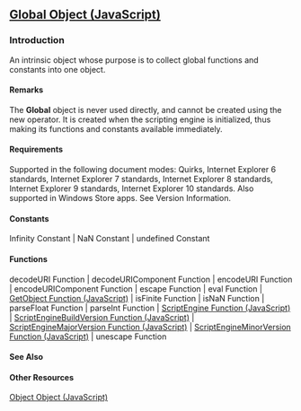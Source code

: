 ## [Global Object (JavaScript)](Global-Object.html)

### Introduction 

 An intrinsic object whose purpose is to collect global functions and constants into one object.

#### Remarks 

<div id="languageReferenceRemarksSection" class="section" name="collapseableSection" style="">
  <p xmlns:util="util">
    The <b>Global</b> object is never used directly, and cannot be created using the <span sdata="langKeyword" value="new"><span class="keyword">new</span></span> operator. It is created when the
    scripting engine is initialized, thus making its functions and constants available immediately.
  </p>
</div>

#### Requirements 

<div id="sectionSection0" class="section" name="collapseableSection" style="" expanded="true">
  <p xmlns:util="util"></p>
  <p>
    Supported in the following document modes: Quirks, Internet Explorer 6 standards, Internet Explorer 7 standards, Internet Explorer 8 standards, Internet Explorer 9 standards, Internet Explorer 10
    standards. Also supported in Windows Store apps. See Version Information.
  </p>
</div>

#### Constants 

<div id="sectionSection1" class="section" name="collapseableSection" style="" expanded="true">
  <p xmlns:util="util">
    Infinity Constant | NaN Constant | undefined Constant
  </p>
</div>

#### Functions 

<div id="sectionSection2" class="section" name="collapseableSection" style="" expanded="true">
  <p xmlns:util="util">
    decodeURI Function | decodeURIComponent Function | encodeURI Function | encodeURIComponent Function | escape Function | eval Function | <span sdata="link"><a href=
    "62efcdbc-8b86-491d-9000-ef38aa9942a9.htm">GetObject Function (JavaScript)</a></span> | isFinite Function | isNaN Function | parseFloat Function | parseInt Function | <span sdata="link"><a href=
    "65674b2b-d2c2-4493-99b3-f0d20fda8249.htm">ScriptEngine Function (JavaScript)</a></span> | <span sdata="link"><a href="7e255030-b0a3-420b-9c96-bb3e93c9333f.htm">ScriptEngineBuildVersion Function
    (JavaScript)</a></span> | <span sdata="link"><a href="3e251bce-1e14-4cb5-b79f-53845d1920fd.htm">ScriptEngineMajorVersion Function (JavaScript)</a></span> | <span sdata="link"><a href=
    "caa506a5-e61d-4b2a-8b83-83d56a2f26cd.htm">ScriptEngineMinorVersion Function (JavaScript)</a></span> | unescape Function
  </p>
</div>

#### See Also 

<div id="seeAlsoSection" class="section" name="collapseableSection" style="">
  <h4 class="subHeading">
    Other Resources
  </h4>
  <div class="seeAlsoStyle">
    <span sdata="link" xmlns:util="util"><a href="d24ef8fc-217b-4828-94e1-19f72780bae0.htm">Object Object (JavaScript)</a></span>
  </div>
</div>

